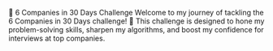 🚀 6 Companies in 30 Days Challenge
Welcome to my journey of tackling the 6 Companies in 30 Days challenge! 🎯 This challenge is designed to hone my problem-solving skills, sharpen my algorithms, and boost my confidence for interviews at top companies.
